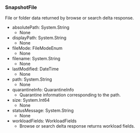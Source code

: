 ### SnapshotFile
File or folder data returned by browse or search delta response.

- absolutePath: System.String
  - None
- displayPath: System.String
  - None
- fileMode: FileModeEnum
  - None
- filename: System.String
  - None
- lastModified: DateTime
  - None
- path: System.String
  - None
- quarantineInfo: QuarantineInfo
  - Quarantine information corresponding to the path.
- size: System.Int64
  - None
- statusMessage: System.String
  - None
- workloadFields: WorkloadFields
  - Browse or search delta response returns workload fields.

